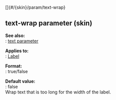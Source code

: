 []{#/{skin}/param/text-wrap}    
## text-wrap parameter (skin)    
**See also:**    
:   [text parameter](/ref/%7Bskin%7D/param/text/text.md)    
<!-- -->    
**Applies to:**    
:   [Label](/ref/%7Bskin%7D/control/label/label.md)    
<!-- -->    
**Format:**    
:   true/false    
<!-- -->    
**Default value:**    
:   false    
Wrap text that is too long for the width of the label.  